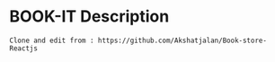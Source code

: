 

# BOOK-IT Description
    Clone and edit from : https://github.com/Akshatjalan/Book-store-Reactjs


